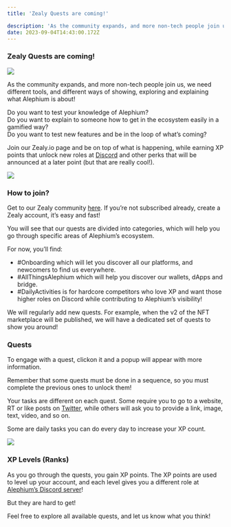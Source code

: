```yaml
---
title: 'Zealy Quests are coming!'

description: 'As the community expands, and more non-tech people join us, we need different tools, and different ways of showing, exploring and…'
date: 2023-09-04T14:43:00.172Z
---
```


### Zealy Quests are coming!

![](https://cdn-images-1.medium.com/max/800/0*xMAmKdqlLUbOl1om)

As the community expands, and more non-tech people join us, we need different tools, and different ways of showing, exploring and explaining what Alephium is about!

Do you want to test your knowledge of Alephium?   
Do you want to explain to someone how to get in the ecosystem easily in a gamified way?  
Do you want to test new features and be in the loop of what’s coming?

Join our Zealy.io page and be on top of what is happening, while earning XP points that unlock new roles at <a href="http://alephium.org/discord" class="markup--anchor markup--p-anchor" data-href="http://alephium.org/discord" rel="noopener" target="_blank">Discord</a> and other perks that will be announced at a later point (but that are really cool!).

![](https://cdn-images-1.medium.com/max/800/0*hPzzVwcFpu0J7ux5)

### How to join?

Get to our Zealy community <a href="https://zealy.io/c/alephium" class="markup--anchor markup--p-anchor" data-href="https://zealy.io/c/alephium" rel="noopener" target="_blank">here</a>. If you’re not subscribed already, create a Zealy account, it’s easy and fast!

You will see that our quests are divided into categories, which will help you go through specific areas of Alephium’s ecosystem.

For now, you’ll find:

- <span id="5a92">\#Onboarding which will let you discover all our platforms, and newcomers to find us everywhere.</span>
- <span id="c327">\#AllThingsAlephium which will help you discover our wallets, dApps and bridge.</span>
- <span id="ff62">\#DailyActivities is for hardcore competitors who love XP and want those higher roles on Discord while contributing to Alephium’s visibility!</span>

We will regularly add new quests. For example, when the v2 of the NFT marketplace will be published, we will have a dedicated set of quests to show you around!

### Quests

To engage with a quest, clickon it and a popup will appear with more information.

Remember that some quests must be done in a sequence, so you must complete the previous ones to unlock them!

Your tasks are different on each quest. Some require you to go to a website, RT or like posts on <a href="https://twitter.com/alephium" class="markup--anchor markup--p-anchor" data-href="https://twitter.com/alephium" rel="noopener" target="_blank">Twitter</a>, while others will ask you to provide a link, image, text, video, and so on.

Some are daily tasks you can do every day to increase your XP count.

![](https://cdn-images-1.medium.com/max/800/0*Jf8Kns838JnhNU66)

### XP Levels (Ranks)

As you go through the quests, you gain XP points. The XP points are used to level up your account, and each level gives you a different role at <a href="http://alephium.org/discord" class="markup--anchor markup--p-anchor" data-href="http://alephium.org/discord" rel="noopener" target="_blank">Alephium’s Discord server</a>!

But they are hard to get!

Feel free to explore all available quests, and let us know what you think!
